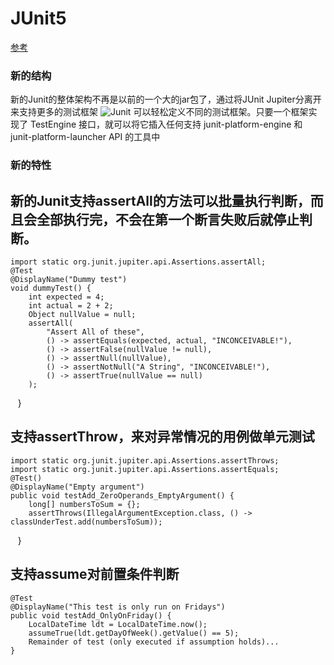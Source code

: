 JUnit5
=============
[参考](https://www.ibm.com/developerworks/cn/java/j-introducing-junit5-part1-jupiter-api/index.html)
### 新的结构
新的Junit的整体架构不再是以前的一个大的jar包了，通过将JUnit Jupiter分离开来支持更多的测试框架
![Junit](https://www.ibm.com/developerworks/cn/java/j-introducing-junit5-part1-jupiter-api/Figure-1.png)
可以轻松定义不同的测试框架。只要一个框架实现了 TestEngine 接口，就可以将它插入任何支持 junit-platform-engine 和 junit-platform-launcher API 的工具中
### 新的特性
新的Junit支持assertAll的方法可以批量执行判断，而且会全部执行完，不会在第一个断言失败后就停止判断。
---------------------------------------
    import static org.junit.jupiter.api.Assertions.assertAll;
    @Test
    @DisplayName("Dummy test")
    void dummyTest() {
        int expected = 4;
        int actual = 2 + 2;
        Object nullValue = null;
        assertAll(
            "Assert All of these",
            () -> assertEquals(expected, actual, "INCONCEIVABLE!"),
            () -> assertFalse(nullValue != null),
            () -> assertNull(nullValue),
            () -> assertNotNull("A String", "INCONCEIVABLE!"),
            () -> assertTrue(nullValue == null)
        );
    }
    
支持assertThrow，来对异常情况的用例做单元测试
---------------------------------------
    import static org.junit.jupiter.api.Assertions.assertThrows;
    import static org.junit.jupiter.api.Assertions.assertEquals;
    @Test()
    @DisplayName("Empty argument")
    public void testAdd_ZeroOperands_EmptyArgument() {
        long[] numbersToSum = {};
        assertThrows(IllegalArgumentException.class, () -> classUnderTest.add(numbersToSum));
    }
    
支持assume对前置条件判断
---------------------------------------
    @Test
    @DisplayName("This test is only run on Fridays")
    public void testAdd_OnlyOnFriday() {
        LocalDateTime ldt = LocalDateTime.now();
        assumeTrue(ldt.getDayOfWeek().getValue() == 5);
        Remainder of test (only executed if assumption holds)...
    }
    
    
